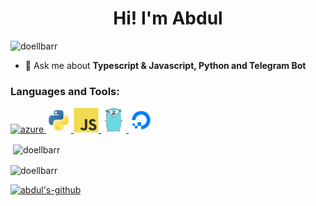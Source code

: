 <h1 align="center">Hi! I'm Abdul</h1>

<p align="left"> <img src="https://komarev.com/ghpvc/?username=doellbarr&label=Profile%20views&color=0e75b6&style=flat" alt="doellbarr" /> </p>

- 💬 Ask me about **Typescript & Javascript, Python and Telegram Bot**



<h3 align="left">Languages and Tools:</h3>
<p align="left"> <a href="https://azure.microsoft.com/en-in/" target="_blank"> <img src="https://www.vectorlogo.zone/logos/microsoft_azure/microsoft_azure-icon.svg" alt="azure" width="40" height="40"/> </a>  <a href="https://www.python.org" target="_blank"> <img src="https://raw.githubusercontent.com/devicons/devicon/master/icons/python/python-original.svg" alt="python" width="40" height="40"/> </a> <a href="https://javascript.com"> <img src="https://raw.githubusercontent.com/devicons/devicon/master/icons/javascript/javascript-original.svg" alt="javascript" width="40" height="40"/> </a> <a href="https://go.dev"> <img src="https://raw.githubusercontent.com/devicons/devicon/master/icons/go/go-original.svg" alt="go language" width="40" height="40"/> </a> <a href="https://digitalocean.com"> <img src="https://raw.githubusercontent.com/devicons/devicon/master/icons/digitalocean/digitalocean-original.svg" height="40" width="40"/> </a> </p>

<p>&nbsp;<img align="center" src="https://github-readme-stats.vercel.app/api?username=doellbarr&show_icons=true&theme=dark&locale=en" alt="doellbarr" /></p>

<p><img align="center" src="https://github-readme-streak-stats.herokuapp.com/?user=doellbarr&theme=dark" alt="doellbarr" /></p>
<a href="https://github.com/DoellBarr"> <img src="https://github-profile-trophy.vercel.app/?username=doellbarr&row=2&column=3&theme=onedark" alt="abdul's-github"/> </a> 
